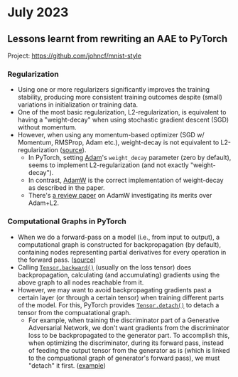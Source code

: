 # July 2023

## Lessons learnt from rewriting an AAE to PyTorch

Project: <https://github.com/johncf/mnist-style>

### Regularization

- Using one or more regularizers significantly improves the training stability, producing more consistent training outcomes despite (small) variations in initialization or training data.
- One of the most basic regularization, L2-regularization, is equivalent to having a "weight-decay" when using stochastic gradient descent (SGD) without momentum.
- However, when using any momentum-based optimizer (SGD w/ Momentum, RMSProp, Adam etc.), weight-decay is not equivalent to L2-regularization ([source](https://arxiv.org/abs/1711.05101)).
  - In PyTorch, setting [Adam](https://pytorch.org/docs/stable/generated/torch.optim.Adam.html)'s `weight_decay` parameter (zero by default), seems to implement L2-regularization (and not exactly "weight-decay").
  - In contrast, [AdamW](https://pytorch.org/docs/stable/generated/torch.optim.AdamW.html) is the correct implementation of weight-decay as described in the paper.
  - There's [a review paper](https://arxiv.org/abs/2202.00089) on AdamW investigating its merits over Adam+L2.

### Computational Graphs in PyTorch

- When we do a forward-pass on a model (i.e., from input to output), a computational graph is constructed for backpropagation (by default), containing nodes representing partial derivatives for every operation in the forward pass. ([source](https://pytorch.org/blog/overview-of-pytorch-autograd-engine/))
- Calling [`Tensor.backward()`](https://pytorch.org/docs/stable/generated/torch.Tensor.backward.html) (usually on the loss tensor) does backpropagation, calculating (and accumulating) gradients using the above graph to all nodes reachable from it.
- However, we may want to avoid backpropagating gradients past a certain layer (or through a certain tensor) when training different parts of the model. For this, PyTorch provides [`Tensor.detach()`](https://pytorch.org/docs/stable/generated/torch.Tensor.detach.html) to detach a tensor from the compuatational graph.
  - For example, when training the discriminator part of a Generative Adversarial Network, we don't want gradients from the discriminator loss to be backpropagated to the generator part. To accomplish this, when optimizing the discriminator, during its forward pass, instead of feeding the output tensor from the generator as is (which is linked to the compuational graph of generator's forward pass), we must "detach" it first. ([example](https://github.com/johncf/mnist-style/blob/1fc3c9b/mnist_style/tool/train_aae.py#L134))

